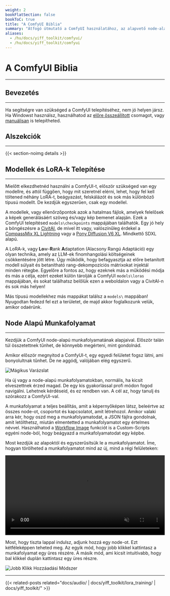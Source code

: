 ```yaml
---
weight: 2
bookFlatSection: false
bookToC: true
title: "A ComfyUI Biblia"
summary: "Átfogó útmutató a ComfyUI használatához, az alapvető node-alapú munkafolyamatoktól a fejlett AI képgenerálási technikákig."
aliases:
  - /hu/docs/yiff_toolkit/comfyui/
  - /hu/docs/yiff_toolkit/comfyui
---
```


<!--markdownlint-disable MD025 MD033 MD038 -->

# A ComfyUI Biblia

---

## Bevezetés

---

Ha segítségre van szükséged a ComfyUI telepítéséhez, nem jó helyen jársz. Ha Windowst használsz, használhatod az [előre összeállított](https://docs.comfy.org/get_started/pre_package) csomagot, vagy [manuálisan](https://docs.comfy.org/get_started/manual_install) is telepítheted.

## Alszekciók

---

{{< section-noimg details >}}

## Modellek és LoRA-k Telepítése

---

Mielőtt elkezdhetnéd használni a ComfyUI-t, először szükséged van egy modellre, és attól függően, hogy mit szeretnél elérni, lehet, hogy fel kell töltened néhány LoRA-t, beágyazást, felskálázót és sok más különböző típusú modellt. De kezdjük egyszerűen, csak egy modellel.

A modellek, vagy ellenőrzőpontok azok a hatalmas fájlok, amelyek felelősek a képek generálásáért szöveg és/vagy kép bemenet alapján. Ezek a ComfyUI telepítésed `models\checkpoints` mappájában találhatók. Egy jó hely a böngészésre a [CivitAI](https://civitai.com/), de mivel itt vagy, valószínűleg érdekel a [CompassMix XL Lightning](https://civitai.com/models/498370/compassmix-xl-lightning) vagy a [Pony Diffusion V6 XL](https://civitai.com/models/257749/pony-diffusion-v6-xl). Mindkettő SDXL alapú.

A LoRA-k, vagy **Lo**w-**R**ank **A**daptation (Alacsony Rangú Adaptáció) egy olyan technika, amely az LLM-ek finomhangolási költségeinek csökkentésére jött létre. Úgy működik, hogy befagyasztja az előre betanított modell súlyait és betanítható rang-dekompozíciós mátrixokat injektál minden rétegbe. Egyelőre a fontos az, hogy ezeknek más a működési módja és más a célja, ezért ezeket külön tárolják a ComfyUI `models\loras` mappájában, és sokat találhatsz belőlük ezen a weboldalon vagy a CivitAI-n és sok más helyen!

Más típusú modellekhez más mappákat találsz a `models\` mappában! Nyugodtan fedezd fel ezt a területet, de majd akkor foglalkozunk velük, amikor odaérünk.

## Node Alapú Munkafolyamat

---

Kezdjük a ComfyUI node-alapú munkafolyamatának alapjaival. Először talán túl összetettnek tűnhet, de könnyebb megérteni, mint gondolnád.

Amikor először megnyitod a ComfyUI-t, egy egyedi felületet fogsz látni, ami bonyolultnak tűnhet. De ne aggódj, valójában elég egyszerű.

![Mágikus Varázslat](/images/comfyui/arcane_wizardry.png)

Ha új vagy a node-alapú munkafolyamatokban, normális, ha kicsit elveszettnek érzed magad. De egy kis gyakorlással profi módon fogod navigálni. Lehetnek kérdéseid, és ez rendben van. A cél az, hogy tanulj és szórakozz a ComfyUI-val.

A munkafolyamat a teljes beállítás, amit a képernyőképen látsz, beleértve az összes node-ot, csoportot és kapcsolatot, amit létrehozol. Amikor valaki arra kér, hogy oszd meg a munkafolyamatodat, a JSON fájlra gondolnak, amit letölthetsz, miután elmentetted a munkafolyamatot egy értelmes névvel. Használhatod a [Workflow Image](/docs/yiff_toolkit/comfyui/custom_nodes/ComfyUI-Custom-Scripts/#workflow-image) funkciót is a Custom-Scripts egyéni node-ból, hogy beágyazd a munkafolyamatodat egy képbe.

Most kezdjük az alapoktól és egyszerűsítsük le a munkafolyamatot. Íme, hogyan törölheted a munkafolyamatot mind az új, mind a régi felületeken:

<div style="text-align: center;">
    <video style="width: 100%;" autoplay loop muted playsinline>
        <source src="https://huggingface.co/k4d3/yiff_toolkit/resolve/main/static/comfyui/clear_workflow.mp4" type="video/mp4">
        A böngésződ nem támogatja a videó címkét.
    </video>
</div>

Most, hogy tiszta lappal indulsz, adjunk hozzá egy node-ot. Ezt kétféleképpen teheted meg. Az egyik mód, hogy jobb klikkel kattintasz a munkafolyamat egy üres részére. A másik mód, ami kicsit intuitívabb, hogy bal klikkel duplán kattintasz egy üres részre.

![Jobb Klikk Hozzáadási Módszer](https://huggingface.co/k4d3/yiff_toolkit/resolve/main/static/comfyui/right_click_add.png)

---

{{< related-posts related="docs/audio/ | docs/yiff_toolkit/lora_training/ | docs/yiff_toolkit/" >}}
